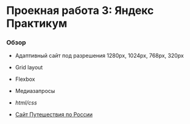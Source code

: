 # Проекная работа 3: Яндекс Практикум

### Обзор
* Адаптивный сайт под разрешения 1280px, 1024px, 768px, 320px
* Grid layout 
* Flexbox
* Медиазапросы
* *html/css*

* [Сайт Путешествия по России](https://eddon11.github.io/russian-travel/index.html)


